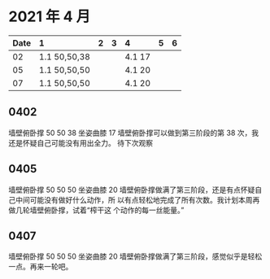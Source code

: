 # 2021 年 4 月

| Date | 1            | 2 | 3 | 4      | 5 | 6 |
|:-----|:-------------|:--|:--|:-------|:--|:--|
| 02   | 1.1 50,50,38 |   |   | 4.1 17 |   |   |
| 05   | 1.1 50,50,50 |   |   | 4.1 20 |   |   |
| 07   | 1.1 50,50,50 |   |   | 4.1 20 |   |   |

## 0402

墙壁俯卧撑 50 50 38
坐姿曲膝 17
墙壁俯卧撑可以做到第三阶段的第 38 次，我还是怀疑自己可能没有用出全力。
待下次观察

## 0405

墙壁俯卧撑 50 50 50
坐姿曲膝 20
墙壁俯卧撑做满了第三阶段，还是有点怀疑自己中间可能没有做好什么动作，所
以有点轻松地完成了所有次数。我计划本周再做几轮墙壁俯卧撑，试着“榨干这
个动作的每一丝能量。”

## 0407

墙壁俯卧撑 50 50 50
坐姿曲膝 20
墙壁俯卧撑做满了第三阶段，感觉似乎是轻松一点。再来一轮吧。
